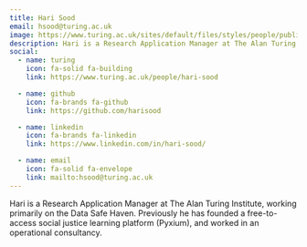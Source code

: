 ```yaml
---
title: Hari Sood
email: hsood@turing.ac.uk
image: https://www.turing.ac.uk/sites/default/files/styles/people/public/2023-12/hari-sood.jpg
description: Hari is a Research Application Manager at The Alan Turing Institute.
social:
  - name: turing
    icon: fa-solid fa-building
    link: https://www.turing.ac.uk/people/hari-sood

  - name: github
    icon: fa-brands fa-github
    link: https://github.com/harisood

  - name: linkedin
    icon: fa-brands fa-linkedin
    link: https://www.linkedin.com/in/hari-sood/

  - name: email
    icon: fa-solid fa-envelope
    link: mailto:hsood@turing.ac.uk
---
```


Hari is a Research Application Manager at The Alan Turing Institute, working primarily on the Data Safe Haven. Previously he has founded a free-to-access social justice learning platform (Pyxium), and worked in an operational consultancy.
